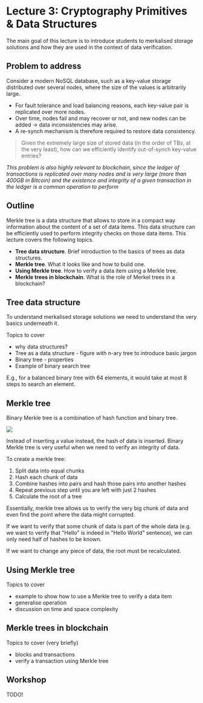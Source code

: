 # Lecture 3: Cryptography Primitives & Data Structures

The main goal of this lecture is to introduce students to merkalised storage solutions and how they are used in the context of data verification.

## Problem to address

Consider a modern NoSQL database, such as a key-value storage distributed over several nodes, where the size of the values is arbitrarily large.
- For fault tolerance and load balancing reasons, each key-value pair is replicated over more nodes. 
- Over time, nodes fail and may recover or not, and new nodes can be added -> data inconsistencies may arise.
- A re-synch mechanism is therefore required to restore data consistency.
> Given the extremely large size of stored data (in the order of TBs, at the very least), how can we efficiently identify out-of-synch key-value entries?

_This problem is also highly relevant to blockchain, since the ledger of transactions is replicated over many nodes and is very large (more than 400GB in Bitcoin) and the existence and integrity of a given transaction in the ledger is a common operation to perform_

## Outline

Merkle tree is a data structure that allows to store in a compact way information about the content of a set of data items. This data structure can be efficiently used to perform integrity checks on those data items. This lecture covers the following topics.
- __Tree data structure__. Brief introduction to the basics of trees as data structures.
- __Merkle tree__. What it looks like and how to build one.
- __Using Merkle tree__. How to verify a data item using a Merkle tree.
- __Merkle trees in blockchain__. What is the role of Merkel trees in a blockchain?

## Tree data structure

To understand merkalised storage solutions we need to understand the very basics underneath it.

Topics to cover
- why data structures?
- Tree as a data structure - figure with n-ary tree to introduce basic jargon
- Binary tree - properties
- Example of binary search tree

<!--
> Binary tree is defined as a tree data structure with at most 2 children.

- Max 2 children
- No cycles
- No duplicates
- Greater number goes to the left, smaller number goes to the left


### Complexity for perfectly balances binary tree
- Search complexity: `O(log n)`
- Insert complexity: `O(log n)`
- Delete complexity: `O(log n)`
-->

E.g., for a balanced binary tree with 64 elements, it would take at most 8 steps to search an element.


## Merkle tree

Binary Merkle tree is a combination of hash function and binary tree.

![](https://upload.wikimedia.org/wikipedia/commons/thumb/9/95/Hash_Tree.svg/620px-Hash_Tree.svg.png)

Instead of inserting a value instead, the hash of data is inserted.
Binary Merkle tree is very useful when we need to verify an integrity of data.

To create a merkle tree:
1. Split data into equal chunks
2. Hash each chunk of data
3. Combine hashes into pairs and hash those pairs into another hashes
4. Repeat previous step until you are left with just 2 hashes
5. Calculate the root of a tree

Essentially, merkle tree allows us to verify the very big chunk of data and even find the point where the data might corrupted.

If we want to verify that some chunk of data is part of the whole data (e.g. we want to verify that "Hello" is indeed in "Hello World" sentence),
we can only need half of hashes to be known.

If we want to change any piece of data, the root must be recalculated.

## Using Merkle tree

Topics to cover
- example to show how to use a Merkle tree to verify a data item
- generalise operation
- discussion on time and space complexity

## Merkle trees in blockchain

Topics to cover (very briefly)
- blocks and transactions
- verify a transaction using Merkle tree

<!--
### Uses
- IPFS for data storage verification and Distributed Hash Tables
- Databases for data integrity
- Blockchain, blocks data is encoded using merkle tree, the header usually stores the root
-->

## Workshop

TODO!
